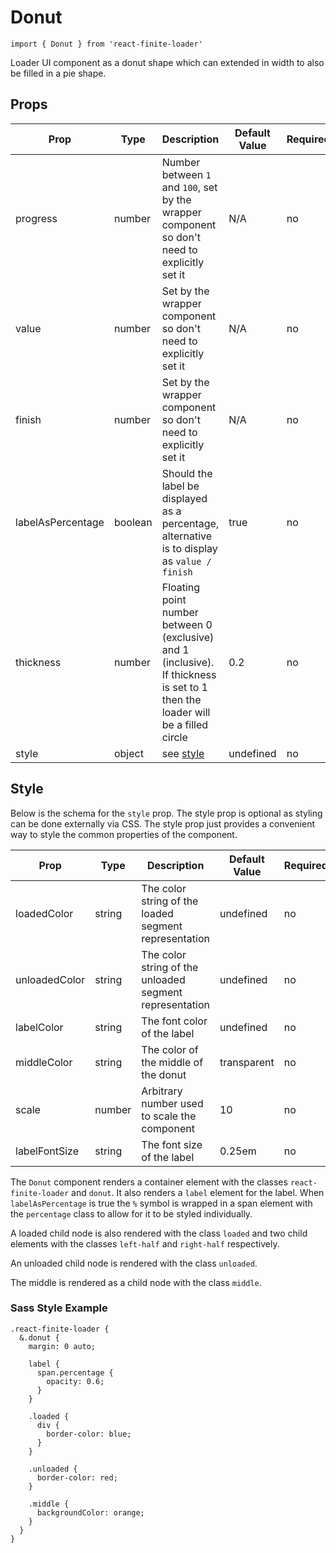 # Donut

`import { Donut } from 'react-finite-loader'`

Loader UI component as a donut shape which can extended in width to also be filled in a pie shape.

## Props
| Prop | Type | Description | Default Value | Required |
| ---- | ---- | ----------- | ------------- | -------- |
| progress | number | Number between `1` and `100`, set by the wrapper component so don't need to explicitly set it | N/A | no |
| value | number | Set by the wrapper component so don't need to explicitly set it | N/A | no |
| finish | number | Set by the wrapper component so don't need to explicitly set it | N/A | no |
| labelAsPercentage | boolean | Should the label be displayed as a percentage, alternative is to display as `value / finish` | true | no |
| thickness | number | Floating point number between 0 (exclusive) and 1 (inclusive). If thickness is set to 1 then the loader will be a filled circle | 0.2 | no |
| style | object | see [style](#style) | undefined | no |

## Style
Below is the schema for the `style` prop. The style prop is optional as styling can be done externally via CSS. The style prop just provides a convenient way to style the common properties of the component.

| Prop | Type | Description | Default Value | Required |
| ---- | ---- | ----------- | ------------- | -------- |
| loadedColor | string | The color string of the loaded segment representation | undefined | no |
| unloadedColor | string | The color string of the unloaded segment representation | undefined | no |
| labelColor | string | The font color of the label | undefined | no |
| middleColor | string | The color of the middle of the donut | transparent | no |
| scale | number | Arbitrary number used to scale the component | 10 | no |
| labelFontSize | string | The font size of the label | 0.25em | no |

The `Donut` component renders a container element with the classes `react-finite-loader` and `donut`. It also renders a `label` element for the label. When `labelAsPercentage` is true the `%` symbol is wrapped in a span element with the `percentage` class to allow for it to be styled individually.

A loaded child node is also rendered with the class `loaded` and two child elements with the classes `left-half` and `right-half` respectively.

An unloaded child node is rendered with the class `unloaded`.

The middle is rendered as a child node with the class `middle`.

### Sass Style Example
```
.react-finite-loader {
  &.donut {
    margin: 0 auto;

    label {
      span.percentage {
        opacity: 0.6;
      }
    }

    .loaded {
      div {
        border-color: blue;
      }
    }

    .unloaded {
      border-color: red;
    }

    .middle {
      backgroundColor: orange;
    }
  }
}
```
